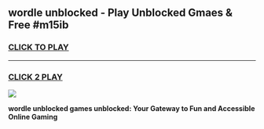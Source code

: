 
## wordle unblocked - Play Unblocked Gmaes & Free #m15ib
<h3>
<a href="https://news.freeplayer.one?title=wordle_unblocked&ref=24F">CLICK TO PLAY</a></h3>
<hr>

<h3>
<a href="https://news.freeplayer.one?title=wordle_unblocked&ref=24F">CLICK 2 PLAY</a>
  
</h3>

<a href="https://news.freeplayer.one?title=wordle_unblocked&ref=24F/"><img src="https://clearcache.store/games.png"></a>


**wordle unblocked games unblocked: Your Gateway to Fun and Accessible Online Gaming**
